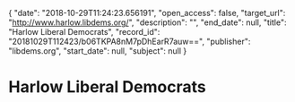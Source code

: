 {
  "date": "2018-10-29T11:24:23.656191", 
  "open_access": false, 
  "target_url": "http://www.harlow.libdems.org/", 
  "description": "", 
  "end_date": null, 
  "title": "Harlow Liberal Democrats", 
  "record_id": "20181029T112423/b06TKPA8nM7pDhEarR7auw==", 
  "publisher": "libdems.org", 
  "start_date": null, 
  "subject": null
}

# Harlow Liberal Democrats

